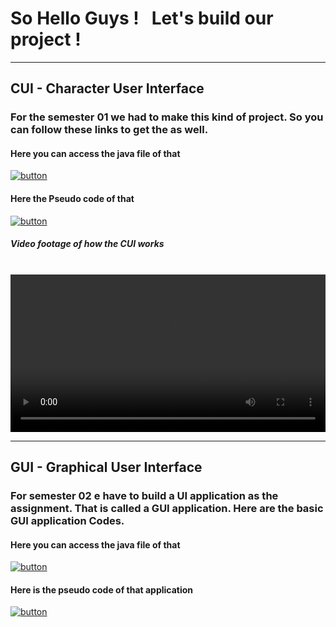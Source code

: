# So Hello Guys ! &nbsp; Let's build our project !
<hr>

<h2> CUI - Character User Interface </h2>
<h3> For the semester 01 we had to make this kind of project. So you can follow these links to get the as well.</h3>

<h4> Here you can access the java file of that</h4>
<a href="https://github.com/BawanthaBeliwaththa/java-ui-workshop/blob/main/CUI/assignment_sem01.java">
  <img src="https://img.shields.io/badge/Java_File-orange?style=for-the-badge" alt="button">
</a>

<h4> Here the Pseudo code of that</h4>
<a href="https://github.com/BawanthaBeliwaththa/java-ui-workshop/blob/main/CUI/pseudo_code.md">
  <img src="https://img.shields.io/badge/Pseudo_code-cean?style=for-the-badge" alt="button">
</a>

<h5> Video footage of how the CUI works</h5>
<br>
<center>
<video controls width="100%">
  <source src="https://raw.githubusercontent.com/BawanthaBeliwaththa/java-ui-workshop/main/CUI/CUI-Test.mp4" type="video/mp4">
  Your browser does not support the video tag.
</video>
</center>
<hr>

<h2> GUI - Graphical User Interface </h2>
<h3> For semester 02 e have to build a UI application as the assignment. That is called a GUI application. Here are the basic GUI application Codes.</h3>

<h4> Here you can access the java file of that</h4>
<a href="https://github.com/BawanthaBeliwaththa/java-ui-workshop/blob/main/CUI/assignment_sem01.java">
  <img src="https://img.shields.io/badge/Java_File-orange?style=for-the-badge" alt="button">
</a>

<h4> Here is the pseudo code of that application</h4>
<a href="https://github.com/BawanthaBeliwaththa/java-ui-workshop/blob/main/CUI/assignment_sem01.java">
  <img src="https://img.shields.io/badge/Psuedo_code-cean?style=for-the-badge" alt="button">
</a>
